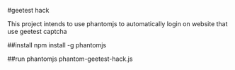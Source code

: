 #geetest hack

This project intends to use phantomjs to automatically login on website that use geetest captcha

##install
npm install -g phantomjs

##run
phantomjs phantom-geetest-hack.js


